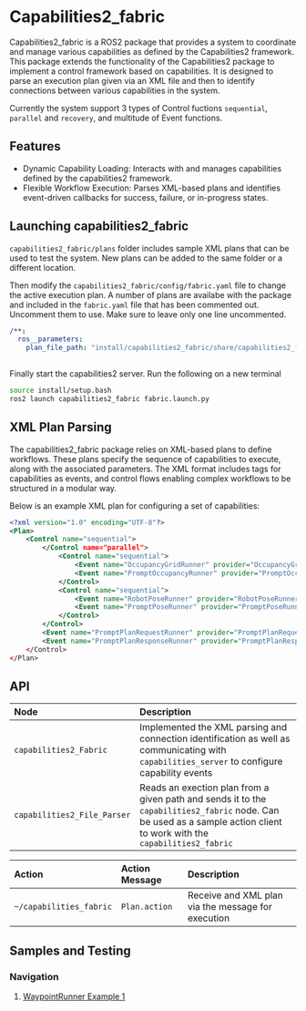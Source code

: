 # Capabilities2_fabric

Capabilities2_fabric is a ROS2 package that provides a system to coordinate and manage various capabilities as defined by the Capabilities2 framework. This package extends the functionality of the Capabilities2 package to implement a control framework based on capabilities. It is designed to parse an execution plan given via an XML file and then to identify connections between various capabilities in the system.

Currently the system support 3 types of Control fuctions `sequential`, `parallel` and `recovery`, and multitude of Event functions.

## Features

- Dynamic Capability Loading: Interacts with and manages capabilities defined by the capabilities2 framework.
- Flexible Workflow Execution: Parses XML-based plans and identifies event-driven callbacks for success, failure, or in-progress states.


## Launching capabilities2_fabric

`capabilities2_fabric/plans` folder includes sample XML plans that can be used to test the system. New plans can be added to the same folder or a different location. 

Then modify the `capabilities2_fabric/config/fabric.yaml` file to change the active execution plan.
A number of plans are availabe with the package and included in the `fabric.yaml` file that has been commented out. Uncomment them to use. Make sure to leave only one line uncommented.

```yaml
/**:
  ros__parameters:
    plan_file_path: "install/capabilities2_fabric/share/capabilities2_fabric/plans/default.xml"
    
```
Finally start the capabilities2 server. Run the following on a new terminal

```bash
source install/setup.bash
ros2 launch capabilities2_fabric fabric.launch.py
```


## XML Plan Parsing

The capabilities2_fabric package relies on XML-based plans to define workflows. These plans specify the sequence of capabilities to execute, along with the associated parameters. The XML format includes tags for capabilities as events, and control flows enabling complex workflows to be structured in a modular way.

Below is an example XML plan for configuring a set of capabilities:

```xml
<?xml version="1.0" encoding="UTF-8"?>
<Plan>
    <Control name="sequential">
        </Control name="parallel">
            <Control name="sequential">
                <Event name="OccupancyGridRunner" provider="OccupancyGridRunner"/>
                <Event name="PromptOccupancyRunner" provider="PromptOccupancyRunner"/>
            </Control>
            <Control name="sequential">
                <Event name="RobotPoseRunner" provider="RobotPoseRunner"/>
                <Event name="PromptPoseRunner" provider="PromptPoseRunner"/>
            </Control>
        </Control>
        <Event name="PromptPlanRequestRunner" provider="PromptPlanRequestRunner" replan="false"/>
        <Event name="PromptPlanResponseRunner" provider="PromptPlanResponseRunner"/>
    </Control>
</Plan>
```

## API

| Node |  Description |
| :---  | :---            | 
| `capabilities2_Fabric`   | Implemented the XML parsing and connection identification as well as communicating with `capabilities_server` to configure capability events |
| `capabilities2_File_Parser`   | Reads an exection plan from a given path and sends it to the `capabilities2_fabric` node. Can be used as a sample action client to work with the `capabilities2_fabric` |

| Action | Action Message | Description |
| :---  | :---            | :---        |
| `~/capabilities_fabric`           | `Plan.action`         | Receive and XML plan via the message for execution|

## Samples and Testing

### Navigation

1. [WaypointRunner Example 1](./docs/waypoint_runner_ex1.md)